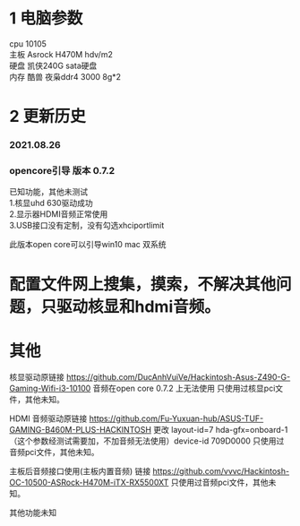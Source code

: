 # 1 电脑参数
cpu 10105  
主板 Asrock H470M hdv/m2  
硬盘 凯侠240G sata硬盘  
内存 酷兽 夜枭ddr4 3000 8g*2 
  
# 2 更新历史  
### 2021.08.26  
### opencore引导 版本 0.7.2  
已知功能，其他未测试  
1.核显uhd 630驱动成功  
2.显示器HDMI音频正常使用  
3.USB接口没有定制，没有勾选xhciportlimit  

此版本open core可以引导win10 mac 双系统

# 配置文件网上搜集，摸索，不解决其他问题，只驱动核显和hdmi音频。

# 其他  
核显驱动原链接 https://github.com/DucAnhVuiVe/Hackintosh-Asus-Z490-G-Gaming-Wifi-i3-10100 音频在open core 0.7.2 上无法使用  只使用过核显pci文件，其他未知。

HDMI 音频驱动原链接 https://github.com/Fu-Yuxuan-hub/ASUS-TUF-GAMING-B460M-PLUS-HACKINTOSH 更改 layout-id=7 hda-gfx=onboard-1 （这个参数经测试需要加，不加音频无法使用）device-id 709D0000  只使用过音频pci文件，其他未知。

主板后音频接口使用(主板内置音频) 链接 https://github.com/vvvc/Hackintosh-OC-10500-ASRock-H470M-iTX-RX5500XT 只使用过音频pci文件，其他未知。  

其他功能未知
